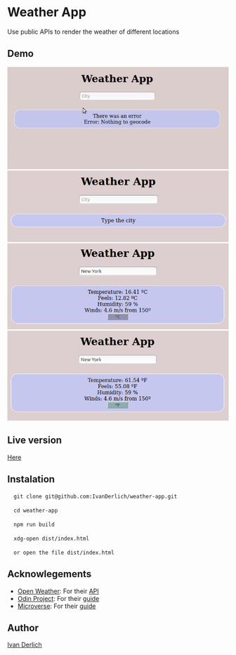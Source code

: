 # Weather App

Use public APIs to render the weather of different locations


## Demo

![](/img/vid.gif)
![](/img/1.png)
![](/img/2.png)
![](/img/3.png)

## Live version

[Here](ivanderlich-weather-app.surge.sh)

## Instalation

      git clone git@github.com:IvanDerlich/weather-app.git

      cd weather-app

      npm run build

      xdg-open dist/index.html

      or open the file dist/index.html


## Acknowlegements

- [Open Weather](https://openweathermap.org/): For their [API](https://openweathermap.org/current)
- [Odin Project](https://www.theodinproject.com): For their [guide](https://www.theodinproject.com/courses/javascript/lessons/weather-app)
- [Microverse](https://www.microverse.org/): For their [guide](https://microverse.pathwright.com/library/fast-track-curriculum/69047/path/step/59622133/)

## Author

[Ivan Derlich](https://www.ivanderlich.com)